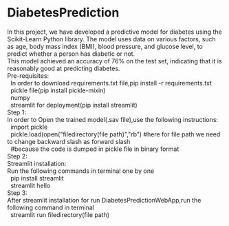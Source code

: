 
# DiabetesPrediction
In this project, we have developed a predictive model for diabetes using the Scikit-Learn Python library. The model uses data on various factors, such as age, body mass index (BMI), blood pressure, and glucose level, to predict whether a person has diabetic or not.\
This model achieved an accuracy of 76% on the test set, indicating that it is reasonably good at predicting diabetes.\
Pre-requisites:\
&nbsp; In order to download requirements.txt file,pip install -r requirements.txt\
&nbsp;  pickle file(pip install pickle-mixin)\
&nbsp;  numpy\
&nbsp;  streamlit for deployment(pip install streamlit)\
Step 1:\
In order to Open the trained model(.sav file),use the following instructions:\
&nbsp;    import pickle\
&nbsp;    pickle.load(open("filedirectory(file path)","rb") #here for file path we need to change backward slash as forward slash\
&nbsp;    #because the code is dumped in pickle file in binary format\
Step 2:\
Streamlit installation:\
Run the following commands in terminal one by one\
&nbsp;  pip install streamlit\
&nbsp;  streamlit hello\
Step 3:\
After streamlit installation for run DiabetesPredictionWebApp,run the following command in terminal\
&nbsp;   streamlit run filedirectory(file path)

               
